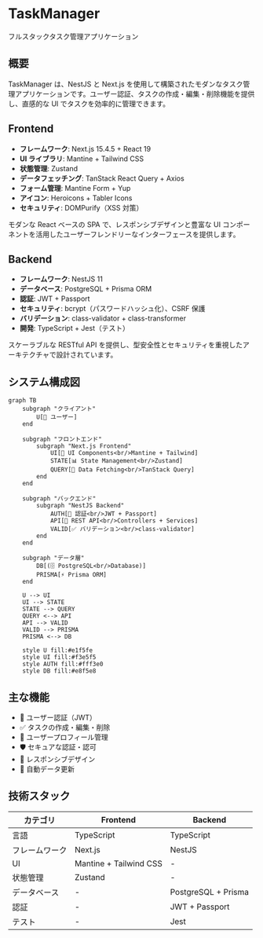 # TaskManager

フルスタックタスク管理アプリケーション

## 概要

TaskManager は、NestJS と Next.js を使用して構築されたモダンなタスク管理アプリケーションです。ユーザー認証、タスクの作成・編集・削除機能を提供し、直感的な UI でタスクを効率的に管理できます。

## Frontend

- **フレームワーク**: Next.js 15.4.5 + React 19
- **UI ライブラリ**: Mantine + Tailwind CSS
- **状態管理**: Zustand
- **データフェッチング**: TanStack React Query + Axios
- **フォーム管理**: Mantine Form + Yup
- **アイコン**: Heroicons + Tabler Icons
- **セキュリティ**: DOMPurify（XSS 対策）

モダンな React ベースの SPA で、レスポンシブデザインと豊富な UI コンポーネントを活用したユーザーフレンドリーなインターフェースを提供します。

## Backend

- **フレームワーク**: NestJS 11
- **データベース**: PostgreSQL + Prisma ORM
- **認証**: JWT + Passport
- **セキュリティ**: bcrypt（パスワードハッシュ化）、CSRF 保護
- **バリデーション**: class-validator + class-transformer
- **開発**: TypeScript + Jest（テスト）

スケーラブルな RESTful API を提供し、型安全性とセキュリティを重視したアーキテクチャで設計されています。

## システム構成図

```mermaid
graph TB
    subgraph "クライアント"
        U[👤 ユーザー]
    end

    subgraph "フロントエンド"
        subgraph "Next.js Frontend"
            UI[🎨 UI Components<br/>Mantine + Tailwind]
            STATE[📊 State Management<br/>Zustand]
            QUERY[🔄 Data Fetching<br/>TanStack Query]
        end
    end

    subgraph "バックエンド"
        subgraph "NestJS Backend"
            AUTH[🔐 認証<br/>JWT + Passport]
            API[🚀 REST API<br/>Controllers + Services]
            VALID[✅ バリデーション<br/>class-validator]
        end
    end

    subgraph "データ層"
        DB[(🗄️ PostgreSQL<br/>Database)]
        PRISMA[⚡ Prisma ORM]
    end

    U --> UI
    UI --> STATE
    STATE --> QUERY
    QUERY <--> API
    API --> VALID
    VALID --> PRISMA
    PRISMA <--> DB

    style U fill:#e1f5fe
    style UI fill:#f3e5f5
    style AUTH fill:#fff3e0
    style DB fill:#e8f5e8
```

## 主な機能

- 🔐 ユーザー認証（JWT）
- ✅ タスクの作成・編集・削除
- 👤 ユーザープロフィール管理
- 🛡️ セキュアな認証・認可
- 📱 レスポンシブデザイン
- 🔄 自動データ更新

## 技術スタック

| カテゴリ       | Frontend               | Backend             |
| -------------- | ---------------------- | ------------------- |
| 言語           | TypeScript             | TypeScript          |
| フレームワーク | Next.js                | NestJS              |
| UI             | Mantine + Tailwind CSS | -                   |
| 状態管理       | Zustand                | -                   |
| データベース   | -                      | PostgreSQL + Prisma |
| 認証           | -                      | JWT + Passport      |
| テスト         | -                      | Jest                |
